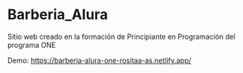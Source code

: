 # Barberia_Alura
Sitio web creado en la formación de Principiante en Programación del programa ONE

Demo: https://barberia-alura-one-rositaa-as.netlify.app/
